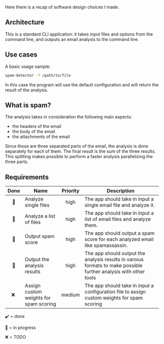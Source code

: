 Here there is a recap of software design choices I made.

## Architecture

This is a standard CLI application: it takes input files and options from the command line, and outputs an email analysis to the command line. 

## Use cases

A basic usage sample:

```bash
spam-detector -f /path/to/file
```

In this case the program will use the default configuration and will return the result of the analysis.

## What is spam?

The analysis takes in consideration the following main aspects:
- the headers of the email
- the body of the email
- the attachments of the email

Since those are three separated parts of the email, the analysis is done separately for each of them. The final result is the sum of the three results. This splitting makes possible to perform a faster analysis parallelizing the three parts.

## Requirements
| Done | Name | Priority | Description |
|:-:|---|:--:|--|
| 🚧 | Analyze single files | high | The app should take in input a single email file and analyze it. |
| 🚧 | Analyze a list of files | high | The app should take in input a list of email files and analyze them. |
| 🚧 | Output spam score | high | The app should output a spam score for each analyzed email like spamassassin. |
| 🚧 | Output the analysis results | high | The app should output the analysis results in varoius formats to make possible further analysis with other tools |
| ❌ ️ | Assign custom weights for spam scoring | medium | The app should take in input a configuration file to assign custom weights for spam scoring

✔️ = done

🚧 = in progress

❌ = TODO